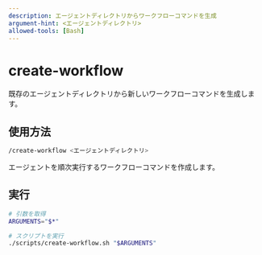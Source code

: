 ```yaml
---
description: エージェントディレクトリからワークフローコマンドを生成
argument-hint: <エージェントディレクトリ>
allowed-tools: [Bash]
---
```


# create-workflow

既存のエージェントディレクトリから新しいワークフローコマンドを生成します。

## 使用方法

```bash
/create-workflow <エージェントディレクトリ>
```

エージェントを順次実行するワークフローコマンドを作成します。

## 実行

```bash
# 引数を取得
ARGUMENTS="$*"

# スクリプトを実行
./scripts/create-workflow.sh "$ARGUMENTS"
```